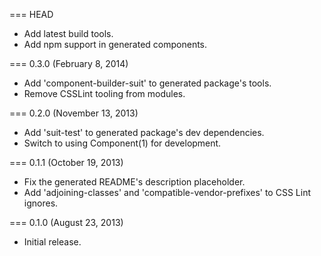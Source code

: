 === HEAD

* Add latest build tools.
* Add npm support in generated components.

=== 0.3.0 (February 8, 2014)

* Add 'component-builder-suit' to generated package's tools.
* Remove CSSLint tooling from modules.

=== 0.2.0 (November 13, 2013)

* Add 'suit-test' to generated package's dev dependencies.
* Switch to using Component(1) for development.

=== 0.1.1 (October 19, 2013)

* Fix the generated README's description placeholder.
* Add 'adjoining-classes' and 'compatible-vendor-prefixes' to CSS Lint ignores.

=== 0.1.0 (August 23, 2013)

* Initial release.
